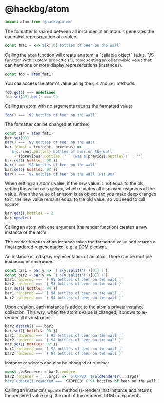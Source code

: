 # @hackbg/atom

```javascript
import atom from '@hackbg/atom'
```

The formatter is shared between all instances of an atom.
It generates the canonical representation of a value.

```javascript
const fmt1 = x=>`${x||0} bottles of beer on the wall`
```

Calling the `atom` function will create an atom:
a "callable object" (a.k.a. "JS function with custom properties"),
representing an observable value that can have one or more
display representations (instances).

```javascript
const foo = atom(fmt1)
```

You can access the atom's value using the `get` and `set` methods:

```javascript
foo.get() === undefined
foo.set(99).get() === 99
```

Calling an atom with no arguments returns the formatted value:

```javascript
foo() === `99 bottles of beer on the wall`
```

The formatter can be changed at runtime:

```javascript
const bar = atom(fmt1)
bar.set(99)
bar() === `99 bottles of beer on the wall`
bar.format = (current, previous) =>
  `${current.bottles} bottles of beer on the wall`
    + ((previous?.bottles) ? ` (was ${previous.bottles})` : '')
bar.set({ bottles: 98 })
bar() === `98 bottles of beer on the wall`
bar.set({ bottles: 97 })
bar() === `97 bottles of beer on the wall (was 98)`
```

When setting an atom's value, if the new value is not equal to the old,
setting the value calls `update`, which updates all displayed instances of the value.
When the value of an atom is an object and you make deep changes to it,
the new value remains equal to the old value, so you need to call
`update`:

```javascript
bar.get().bottles -= 2
bar.update()
```

Calling an atom with one argument (the render function)
creates a new instance of the atom.

The render function of an instance takes the formatted value and returns a final
rendered representation, e.g. a DOM element.

An instance is a display representation of an atom.
There can be multiple instances of each atom.

```javascript
const bar1 = bar(y => `[ ${y.split('(')[0]} ]`)
const bar2 = bar(y => `{ ${y.split('(')[0]} }`)
bar1.rendered === `[ 95 bottles of beer on the wall ]`
bar2.rendered === `{ 95 bottles of beer on the wall }`
bar.set({ bottles: 94 })
bar1.rendered === `[ 94 bottles of beer on the wall ]`
bar2.rendered === `{ 94 bottles of beer on the wall }`
```

Upon creation, each instance is added to the atom's private instance collection.
This way, when the atom's value is changed, it knows to re-render all its instances.

```javascript
bar2.detach() === bar2
bar.set({ bottles: 93 })
bar1.rendered === `[ 93 bottles of beer on the wall ]`
bar2.rendered === `{ 94 bottles of beer on the wall }`
bar.set({ bottles: 92 })
bar1.rendered === `[ 92 bottles of beer on the wall ]`
bar2.rendered === `{ 94 bottles of beer on the wall }`
```

Instance renderers can also be changed at runtime:

```javascript
const oldRenderer = bar2.renderer
bar2.renderer = (...args) => `STOPPED: ${oldRenderer(...args)`
bar2.update().rendered === `STOPPED: { 94 bottles of beer on the wall }`
```

Calling an instance's `update` method re-renders that instance
and returns the rendered value (e.g. the root of the rendered DOM component).

```javascript
```
